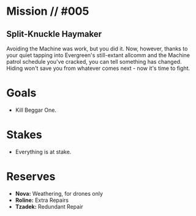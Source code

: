 # Mission // #005
## Split-Knuckle Haymaker

Avoiding the Machine was work, but you did it. Now, however, thanks to your quiet tapping into Evergreen's still-extant allcomm and the Machine patrol schedule you've cracked, you can tell something has changed. Hiding won't save you from whatever comes next - now it's time to fight.

# Goals
- Kill Beggar One.

# Stakes
- Everything is at stake.

# Reserves
- **Nova:** Weathering, for drones only
- **Roline:** Extra Repairs
- **Tzadek:** Redundant Repair

